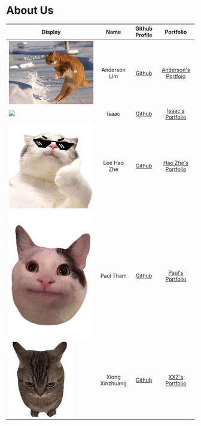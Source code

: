 # About Us

Display | Name  | Github Profile | Portfolio 
--------|:-----:|:--------------:|:---------:
![Ice-cold Catnaldo](images/Catnaldo.jpeg) | Anderson Lim | [Github](https://github.com/Holy-An)| [Anderson's Portfoio](https://github.com/AY2425S1-CS2113-W12-2/tp/blob/master/docs/team/holy-an.md)
![](https://avatars.githubusercontent.com/u/141603285?s=400&u=bf5b9eb5fde9c6bd5ab3f007f24ca6db6e24870b&v=4) | Isaac | [Github](https://github.com/isaacsaw25) | [Isaac's Portfolio](https://github.com/AY2425S1-CS2113-W12-2/tp/blob/master/docs/team/isaacsaw25.md)
![Thumbs-Up-Man](images/ehz0ah.png) | Lee Hao Zhe | [Github](https://github.com/ehz0ah) | [Hao Zhe's Portfolio](https://github.com/AY2425S1-CS2113-W12-2/tp/blob/master/docs/team/ehz0ah.md)
![](images/grincat.png) | Paul Tham | [Github](https://github.com/paulktham)| [Paul's Portfolio](https://github.com/AY2425S1-CS2113-W12-2/tp/blob/master/docs/team/paulktham.md)
![](images/thisisxxz.jpg) | Xiong Xinzhuang | [Github](https://github.com/ThisisXXZ)|[XXZ's Portfolio](https://github.com/AY2425S1-CS2113-W12-2/tp/blob/master/docs/team/thisisxxz.md)
